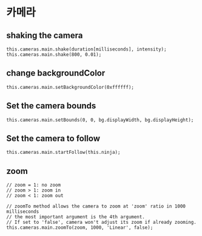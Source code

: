 # 카메라

## shaking the camera
```
this.cameras.main.shake(duration[milliseconds], intensity);
this.cameras.main.shake(800, 0.01);
```

## change backgroundColor
```
this.cameras.main.setBackgroundColor(0xffffff);
```

## Set the camera bounds
```
this.cameras.main.setBounds(0, 0, bg.displayWidth, bg.displayHeight);
```

## Set the camera to follow
```
this.cameras.main.startFollow(this.ninja);
```

## zoom
```
// zoom = 1: no zoom
// zoom > 1: zoom in
// zoom < 1: zoom out

// zoomTo method allows the camera to zoom at 'zoom' ratio in 1000 milliseconds
// the most important argument is the 4th argument.
// If set to 'false', camera won't adjust its zoom if already zooming.
this.cameras.main.zoomTo(zoom, 1000, 'Linear', false);
```